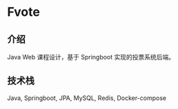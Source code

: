 # Fvote

## 介绍

Java Web 课程设计，基于 Springboot 实现的投票系统后端。

## 技术栈

Java, Springboot, JPA, MySQL, Redis, Docker-compose